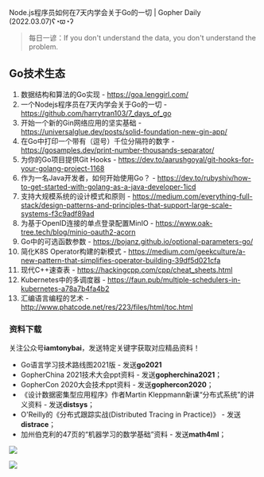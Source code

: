 Node.js程序员如何在7天内学会关于Go的一切 | Gopher Daily (2022.03.07)ʕ◔ϖ◔ʔ

>每日一谚：If you don't understand the data, you don't understand the problem.

## Go技术生态

1. 数据结构和算法的Go实现 - https://goa.lenggirl.com/
2. 一个Nodejs程序员在7天内学会关于Go的一切 - https://github.com/harrytran103/7_days_of_go
3. 开始一个新的Gin网络应用的坚实基础 -  https://universalglue.dev/posts/solid-foundation-new-gin-app/
4. 在Go中打印一个带有（逗号）千位分隔符的数字 - https://gosamples.dev/print-number-thousands-separator/
5. 为你的Go项目提供Git Hooks - https://dev.to/aarushgoyal/git-hooks-for-your-golang-project-1168
6. 作为一名Java开发者，如何开始使用Go？ - https://dev.to/rubyshiv/how-to-get-started-with-golang-as-a-java-developer-1icd
7. 支持大规模系统的设计模式和原则 - https://medium.com/everything-full-stack/design-patterns-and-principles-that-support-large-scale-systems-f3c9adf89ad
8. 为基于OpenID连接的单点登录配置MinIO - https://www.oak-tree.tech/blog/minio-oauth2-acorn
9. Go中的可选函数参数 - https://bojanz.github.io/optional-parameters-go/
10. 简化K8S Operator构建的新模式 - https://medium.com/geekculture/a-new-pattern-that-simplifies-operator-building-39df5d021cfa
11. 现代C++速查表 - https://hackingcpp.com/cpp/cheat_sheets.html
12. Kubernetes中的多调度器 - https://faun.pub/multiple-schedulers-in-kubernetes-a78a7b4fa4b2
13. 汇编语言编程的艺术 - http://www.phatcode.net/res/223/files/html/toc.html

### 资料下载

关注公众号**iamtonybai**，发送特定关键字获取对应精品资料！

* Go语言学习技术路线图2021版 - 发送**go2021**
* GopherChina 2021技术大会ppt资料 - 发送**gopherchina2021**；
* GopherCon 2020大会技术ppt资料 - 发送**gophercon2020**；
* 《设计数据密集型应用程序》作者Martin Kleppmann新课“分布式系统”的讲义资料 - 发送**distsys**；
* O'Reilly的《分布式跟踪实战(Distributed Tracing in Practice)》 - 发送**distrace**；
* 加州伯克利的47页的“机器学习的数学基础”资料 - 发送**math4ml**；

![](https://mmbiz.qpic.cn/mmbiz_png/cH6WzfQ94mb54jsFJZ3Knmz8obUsf3PBShthmdSw5E01TcYmUReGkj0BWpxHak1HlnlzHvLmKax53YSGr7aNlA/0?wx_fmt=png)

![](https://mmbiz.qpic.cn/mmbiz_png/cH6WzfQ94mb54jsFJZ3Knmz8obUsf3PBrSoqeMvoWCticN2cpU64fJ0FYQdXJhP7ia7WRh8628uOAsQYeE2NibRRw/0?wx_fmt=png)

